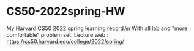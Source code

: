 # CS50-2022spring-HW 
My Harvard CS50 2022 spring learning record.\n
With all lab and "more comfortable" problem set.
Lecture web : https://cs50.harvard.edu/college/2022/spring/
